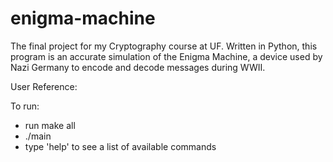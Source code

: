 # enigma-machine
The final project for my Cryptography course at UF. Written in Python, this program is an accurate simulation of the Enigma Machine, a device used by Nazi Germany to encode and decode messages during WWII. 

User Reference:

To run:
- run make all
- ./main
- type 'help' to see a list of available commands
